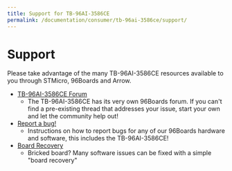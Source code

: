 ```yaml
---
title: Support for TB-96AI-3586CE
permalink: /documentation/consumer/tb-96ai-3586ce/support/
---
```

# Support

Please take advantage of the many TB-96AI-3586CE resources available to you through STMicro, 96Boards and Arrow.

- [TB-96AI-3586CE Forum](https://discuss.96boards.org/c/products/tb-96ai-3586ce)
   - The TB-96AI-3586CE has its very own 96Boards forum. If you can't find a pre-existing thread that addresses your issue, start your own and let the community help out!
- [Report a bug!](../../../Extras/Report_a_bug.md)
   - Instructions on how to report bugs for any of our 96Boards hardware and software, this includes the TB-96AI-3586CE!
- [Board Recovery](../installation/board-recovery.md)
   - Bricked board? Many software issues can be fixed with a simple "board recovery"

